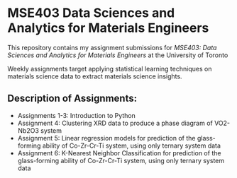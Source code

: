 # MSE403 Data Sciences and Analytics for Materials Engineers

This repository contains my assignment submissions for _MSE403: Data Sciences and Analytics for Materials Engineers_ at the University of Toronto

Weekly assignments target applying statistical learning techniques on materials science data to extract materials science insights.

## Description of Assignments:
- Assignments 1-3: Introduction to Python
- Assignment 4: Clustering XRD data to produce a phase diagram of VO2-Nb2O3 system
- Assignment 5: Linear regression models for prediction of the glass-forming ability of Co-Zr-Cr-Ti system, using only ternary system data
- Assignment 6: K-Nearest Neighbor Classification for prediction of the glass-forming ability of Co-Zr-Cr-Ti system, using only ternary system data
